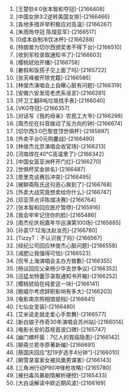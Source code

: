 
1. [王楚钦4:0张本智和夺冠]-[2166408]
1. [中国女排3:2逆转美国女排]-[2166466]
1. [各地多措并举积极应对高温]-[2166267]
1. [朱雨玲夺冠 陈熠亚军]-[2166517]
1. [0成本自制冷饮冰杯]-[2166288]
1. [特朗普为切尔西颁奖舍不得下台]-[2166510]
1. [收到军校录取通知书了]-[2166603]
1. [樱桃琥珀开播]-[2166758]
1. [暑假和饭搭子见上面了吗]-[2165722]
1. [张天峰被开除党籍]-[2166586]
1. [林俊杰演唱会上自曝心脏有问题]-[2166319]
1. [安徽六安发现老虎系谣言]-[2166281]
1. [环卫工翻8吨垃圾找手表]-[2166040]
1. [VKG夺冠]-[2166357]
1. [对话写《我的母亲》农民工大爷]-[2166298]
1. [周杰伦在抖音拨动了反方向的钟]-[2166674]
1. [切尔西3:0巴黎登顶世俱杯]-[2165897]
1. [外卖平台0元购鏖战]-[2166490]
1. [林俊杰北京演唱会收官场]-[2166213]
1. [河南焊在40℃高温里了]-[2166342]
1. [中国女篮亚洲杯开门红]-[2166270]
1. [世俱杯奖金排名]-[2166487]
1. [恩里克谈赛后冲突]-[2166495]
1. [被聊斋陈氏这句恶心爽到了]-[2166768]
1. [外卖大战究竟想卖给你什么]-[2166747]
1. [邓亚萍点评陈熠决赛]-[2166764]
1. [张本智和回应医疗暂停]-[2165916]
1. [我会牢牢记住你的脸]-[2165486]
1. [周杰伦庆祝嘉年华巡演第100场]-[2165685]
1. [孙袁17:12淘汰赵汝亮]-[2166780]
1. [TizzyT：不认识我了吗]-[2166567]
1. [经纪公司回应林俊杰心脏问题]-[2166558]
1. [减肥让我强得可怕]-[2166523]
1. [侃爷上海演唱会主办方致歉]-[2166355]
1. [杨议回应父亲杨少华去世争议]-[2166352]
1. [迅猛龙特蕾莎录取通知书开箱]-[2166252]
1. [樱桃琥珀在纯爱这一块]-[2166141]
1. [鲍威尔考虑辞职影响有多大]-[2166203]
1. [电影南京照相馆提档]-[2166641]
1. [七仙女变装]-[2166480]
1. [艾米说走就走爱心手势舞]-[2166577]
1. [新白娘子传奇30年演唱会苏州站]-[2166014]
1. [电影长安的荔枝首波口碑]-[2165747]
1. [幽门螺杆菌：7亿人的胃癌隐患]-[2166142]
1. [聊斋兰若寺原著新编]-[2166691]
1. [蔡国庆回应“怼19岁选手4分钟”]-[2166010]
1. [朝雪录富家女被凤凰男谋害]-[2166143]
1. [三角洲行动P90冲锋枪攻略]-[2165780]
1. [被扫毒风暴剧情解析硬控]-[2165433]
1. [大白话解读中欧近期风波]-[2166169]